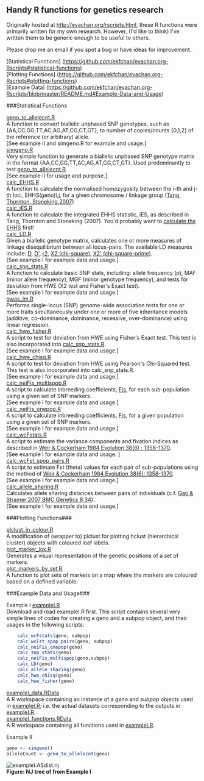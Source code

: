 ## Handy R functions for genetics research 

Originally hosted at http://evachan.org/rscripts.html, these R functions were primarily written for my own research. However, (I'd like to think) I've written them to be generic enough to be useful to others. 

Please drop me an email if you spot a bug or have ideas for improvement.

[Statistical Functions] (https://github.com/ekfchan/evachan.org-Rscripts#statistical-functions)  
[Plotting Functions] (https://github.com/ekfchan/evachan.org-Rscripts#plotting-functions)  
[Example Data] (https://github.com/ekfchan/evachan.org-Rscripts/blob/master/README.md#Example-Data-and-Usage)  

###Statistical Functions

[geno_to_allelecnt.R](https://github.com/ekfchan/evachan.org-Rscripts/blob/master/rscripts/geno_to_allelecnt.R)  
A function to convert biallelic unphased SNP genotypes, such as {AA,CC,GG,TT,AC,AG,AT,CG,CT,GT}, to number of copies/counts {0,1,2} of the reference (or arbitrary) allele.  
[See example II and simgeno.R for example and usage.]  
[simgeno.R](https://github.com/ekfchan/evachan.org-Rscripts/blob/master/rscripts/simgeno.R)  
Very simple function to generate a biallelic unphased SNP genotype matrix in the format {AA,CC,GG,TT,AC,AG,AT,CG,CT,GT}. Used predominantly to test [geno_to_allelecnt.R](https://github.com/ekfchan/evachan.org-Rscripts/blob/master/rscripts/geno_to_allelecnt.R).  
[See example II for usage and purpose.]  
[calc_EHHS.R](https://github.com/ekfchan/evachan.org-Rscripts/blob/master/rscripts/calc_EHHS.R)  
A function to calculate the normalised homozygosity between the i-th and j-th loci, EHHS(geno)i,j, for a given chromosome / linkage group ([Tang, Thornton, Stoneking 2007](http://www.plosbiology.org/article/info:doi/10.1371/journal.pbio.0050171))  
[calc_iES.R](https://github.com/ekfchan/evachan.org-Rscripts/blob/master/rscripts/calc_iES.R)  
A function to calculate the integrated EHHS statistic, iES, as described in Tang, Thornton and Stoneking (2007).  You'd probably want to [calculate the EHHS](https://github.com/ekfchan/evachan.org-Rscripts/blob/master/rscripts/calc_EHHS.R) first!   
[calc_LD.R](https://github.com/ekfchan/evachan.org-Rscripts/blob/master/rscripts/calc_LD.R)  
Given a biallelic genotype matrix, calculates one or more measures of linkage disequilibrium between all locus-pairs. The available LD measures include: [D](http://www.jstor.org/sici?sici=0014-3820%28196012%2914%3A4%3C458%3ATEDOCP%3E2.0.CO%3B2-4), [D'](http://www.genetics.org/cgi/reprint/49/1/49), [r2](http://www.springerlink.com/content/g6449ph0v65t5w87/), [X2 (chi-square)](http://www.sciencedirect.com/science?_ob=ArticleURL&_udi=B6WXD-4F1SCHP-33&_user=4421&_rdoc=1&_fmt=&_orig=search&_sort=d&_docanchor=&view=c&_acct=C000059598&_version=1&_urlVersion=0&_userid=4421&md5=e0ec8112b03fb20f4212ae2b3e7d9fee), [X2' (chi-square-prime)](http://www.genetics.org/cgi/content/abstract/86/1/227).  
[See example I for example data and usage.]  
[calc_snp_stats.R](https://github.com/ekfchan/evachan.org-Rscripts/blob/master/rscripts/calc_snp_stats.R)  
A function to calculate basic SNP stats, including: allele frequency (p), MAF (minor allele frequency), MGF (minor genotype frequency), and tests for deviation from HWE (X2 test and Fisher's Exact test).  
[See example I for example data and usage.]  
[gwas_lm.R](https://github.com/ekfchan/evachan.org-Rscripts/blob/master/rscripts/gwas_lm.R)  
Performs single-locus (SNP) genome-wide association tests for one or more traits simultaneously under one or more of five inheritance models (additive, co-dominance, dominance, recessive, over-dominance) using linear regression.  
[calc_hwe_fisher.R](https://github.com/ekfchan/evachan.org-Rscripts/blob/master/rscripts/calc_hwe_fisher.R)  
A script to test for deviation from HWE using Fisher's Exact test. This test is also incorporated into [calc_snp_stats.R](https://github.com/ekfchan/evachan.org-Rscripts/blob/master/rscripts/calc_snp_stats.R).  
[See example I for example data and usage.]  
[calc_hwe_chisq.R](https://github.com/ekfchan/evachan.org-Rscripts/blob/master/rscripts/calc_hwe_chisq.R)  
A script to test for deviation from HWE using Pearson's Chi-Squared test. This test is also incorporated into calc_snp_stats.R.  
[See example I for example data and usage.]  
[calc_neiFis_multispop.R](https://github.com/ekfchan/evachan.org-Rscripts/blob/master/rscripts/calc_neiFis_multispop.R)  
A script to calculate inbreeding coefficients, [Fis](http://www3.interscience.wiley.com/journal/119623803/abstract), for each sub-population using a given set of SNP markers.  
[See example I for example data and usage.]  
[calc_neiFis_onepop.R](https://github.com/ekfchan/evachan.org-Rscripts/blob/master/rscripts/calc_neiFis_onepop.R)  
A script to calculate inbreeding coefficients, [Fis](http://www3.interscience.wiley.com/journal/119623803/abstract),  for a given population using a given set of SNP markers.  
[See example I for example data and usage.]  
[calc_wcFstats.R](https://github.com/ekfchan/evachan.org-Rscripts/blob/master/rscripts/calc_wcFstats.R)  
A script to estimate the variance components and fixation indices as described in  [Weir & Cockerham 1984 Evolution 38(6) : 1358-1370](http://www.jstor.org/stable/2408641?&Search=yes&term=weir&term=cockerham&list=hide&searchUri=%2Faction%2FdoBasicSearch%3FQuery%3Dweir%2Bcockerham%26jc%3Dj100004%26wc%3Don%26Search.x%3D0%26Search.y%3D0%26Search%3DSearch&item=2&ttl=275&returnArticleService=showArticle).  
[See example I for example data and usage. ]  
[calc_wcFst_spop_pairs.R](https://github.com/ekfchan/evachan.org-Rscripts/blob/master/rscripts/calc_wcFst_spop_pairs.R)  
A script to estimate Fst (theta) values for each pair of sub-populations using the method of [Weir & Cockerham 1984 Evolution 38(6): 1358-1370](http://www.jstor.org/stable/2408641?&Search=yes&term=weir&term=cockerham&list=hide&searchUri=%2Faction%2FdoBasicSearch%3FQuery%3Dweir%2Bcockerham%26jc%3Dj100004%26wc%3Don%26Search.x%3D0%26Search.y%3D0%26Search%3DSearch&item=2&ttl=275&returnArticleService=showArticle).  
[See example I for example data and usage.]  
[calc_allele_sharing.R](https://github.com/ekfchan/evachan.org-Rscripts/blob/master/rscripts/calc_allele_sharing.R)  
Calculates allele sharing distances between pairs of individuals (c.f. [Gao & Stramer 2007 BMC Genetics 8:34](http://www.biomedcentral.com/1471-2156/8/34)).  
[See example I for example data and usage.]  


###Plotting Functions###

[plclust_in_colour.R](https://github.com/ekfchan/evachan.org-Rscripts/blob/master/rscripts/plclust_in_colour.R)  
A modification of (wrapper to) plclust for plotting hclust (hierarchical cluster) objects with coloured leaf labels.    
[plot_marker_lox.R](https://github.com/ekfchan/evachan.org-Rscripts/blob/master/rscripts/plot_marker_lox.R)  
Generates a visual representation of the genetic positions of a set of markers.  
[plot_markers_by_set.R](https://github.com/ekfchan/evachan.org-Rscripts/blob/master/rscripts/plot_markers_by_set.R)  
A function to plot sets of markers on a map where the markers are coloured based on a defined variable.   


###Example Data and Usage###

Example I
[exampleI.R](https://github.com/ekfchan/evachan.org-Rscripts/blob/master/rscripts/exampleI.R)  
Download and read exampleI.R first. This script contains several very simple lines of codes for creating a geno and a subpop object, and their usages in the following scripts: 
```R
    calc_wcFstats(geno, subpop)
    calc_wcFst_spop_pairs(geno, subpop)
    calc_neiFis_onepop(geno)
    calc_snp_stats(geno)
    calc_neiFis_multispop(geno,subpop)
    calc_LD(geno)
    calc_allele_sharing(geno)  
    calc_hwe_chisq(geno)
    calc_hwe_fisher(geno)
```
[exampleI_data.RData](https://github.com/ekfchan/evachan.org-Rscripts/blob/master/rscripts/exampleI_data.RData)  
A R workspace containing an instance of a _geno_ and _subpop_ objects used in [exampleI.R](https://github.com/ekfchan/evachan.org-Rscripts/blob/master/rscripts/exampleI.R); i.e. the actual datasets corresponding to the outputs in [exampleI.R](https://github.com/ekfchan/evachan.org-Rscripts/blob/master/rscripts/exampleI.R).  
[exampleI_functions.RData](https://github.com/ekfchan/evachan.org-Rscripts/blob/master/rscripts/exampleI_functions.RData)  
A R workspace containing all functions used in [exampleI.R](https://github.com/ekfchan/evachan.org-Rscripts/blob/master/rscripts/exampleI.R).  

Example II
```R
geno <- simgeno()
alleleCount <- geno_to_allelecnt(geno)
```

![exampleI.ASdist.nj](https://github.com/ekfchan/evachan.org-Rscripts/blob/master/rscripts/exampleI.ASdist.nj.png "NJ Tree of AS Distance Matrix")  
**Figure: NJ tree of from Example I**  

